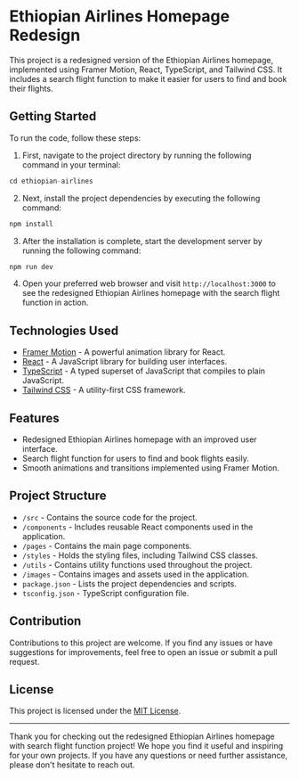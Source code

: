 # Ethiopian Airlines Homepage Redesign

This project is a redesigned version of the Ethiopian Airlines homepage, implemented using Framer Motion, React, TypeScript, and Tailwind CSS. It includes a search flight function to make it easier for users to find and book their flights.

## Getting Started

To run the code, follow these steps:

1. First, navigate to the project directory by running the following command in your terminal:
```jsx
cd ethiopian-airlines
```

2. Next, install the project dependencies by executing the following command:
```jsx
npm install
```

3. After the installation is complete, start the development server by running the following command:
```jsx
npm run dev
```

4. Open your preferred web browser and visit `http://localhost:3000` to see the redesigned Ethiopian Airlines homepage with the search flight function in action.

## Technologies Used

- [Framer Motion](https://www.framer.com/motion/) - A powerful animation library for React.
- [React](https://reactjs.org/) - A JavaScript library for building user interfaces.
- [TypeScript](https://www.typescriptlang.org/) - A typed superset of JavaScript that compiles to plain JavaScript.
- [Tailwind CSS](https://tailwindcss.com/) - A utility-first CSS framework.

## Features

- Redesigned Ethiopian Airlines homepage with an improved user interface.
- Search flight function for users to find and book flights easily.
- Smooth animations and transitions implemented using Framer Motion.

## Project Structure

- `/src` - Contains the source code for the project.
- `/components` - Includes reusable React components used in the application.
- `/pages` - Contains the main page components.
- `/styles` - Holds the styling files, including Tailwind CSS classes.
- `/utils` - Contains utility functions used throughout the project.
- `/images` - Contains images and assets used in the application.
- `package.json` - Lists the project dependencies and scripts.
- `tsconfig.json` - TypeScript configuration file.

## Contribution

Contributions to this project are welcome. If you find any issues or have suggestions for improvements, feel free to open an issue or submit a pull request.

## License

This project is licensed under the [MIT License](LICENSE).

---

Thank you for checking out the redesigned Ethiopian Airlines homepage with search flight function project! We hope you find it useful and inspiring for your own projects. If you have any questions or need further assistance, please don't hesitate to reach out.
